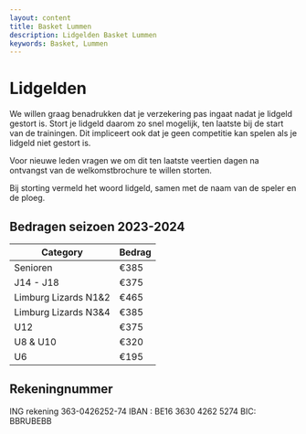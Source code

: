 ```yaml
---
layout: content
title: Basket Lummen
description: Lidgelden Basket Lummen
keywords: Basket, Lummen
---
```


# Lidgelden

We willen graag benadrukken dat je verzekering pas ingaat nadat je lidgeld gestort is. Stort je lidgeld daarom zo snel mogelijk, ten laatste bij de start van de trainingen. Dit impliceert ook dat je geen competitie kan spelen als je lidgeld niet gestort is.

Voor nieuwe leden vragen we om dit ten laatste veertien dagen na ontvangst van de welkomstbrochure te willen storten.

Bij storting vermeld het woord lidgeld, samen met de naam van de speler en de ploeg.

## Bedragen seizoen 2023-2024

| Category                    | Bedrag  |
|-----------------------------|---------|
| Senioren                    | €385    |
| J14 - J18                   | €375    |
| Limburg Lizards N1&2        | €465    |
| Limburg Lizards N3&4        | €385    |
| U12                         | €375    |
| U8 & U10                    | €320    |
| U6                          | €195    |

## Rekeningnummer

ING rekening 363-0426252-74 
IBAN : BE16 3630 4262 5274
BIC: BBRUBEBB